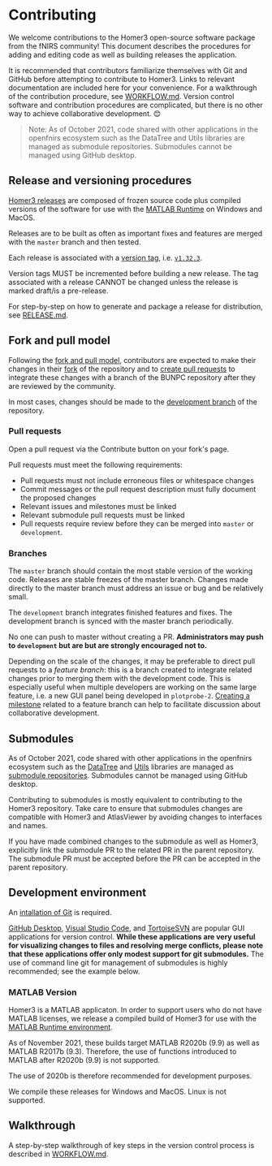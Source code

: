 # Contributing

We welcome contributions to the Homer3 open-source software package from the fNIRS community! This document describes the procedures for adding and editing code as well as building releases the application. 

It is recommended that contributors familiarize themselves with Git and GitHub before attempting to contribute to Homer3. Links to relevant documentation are included here for your convenience. For a walkthrough of the contribution procedure, see [WORKFLOW.md](WORKFLOW.md). Version control software and contribution procedures are complicated, but there is no other way to achieve collaborative development. 😊

> Note: As of October 2021, code shared with other applications in the openfnirs ecosystem such as the DataTree and Utils libraries are managed as submodule repositories. Submodules cannot be managed using GitHub desktop.

## Release and versioning procedures

[Homer3 releases](https://github.com/BUNPC/Homer3/releases) are composed of frozen source code plus compiled versions of the software for use with the [MATLAB Runtime](https://www.mathworks.com/products/compiler/matlab-runtime.html) on Windows and MacOS.

Releases are to be built as often as important fixes and features are merged with the `master` branch and then tested.

Each release is associated with a [version tag](https://github.com/BUNPC/Homer3/tags), i.e. [`v1.32.3`](https://github.com/BUNPC/Homer3/releases/tag/v1.32.3).

Version tags MUST be incremented before building a new release. The tag associated with a release CANNOT be changed unless the release is marked draft/is a pre-release.

For step-by-step on how to generate and package a release for distribution, see [RELEASE.md](RELEASE.md).

## Fork and pull model

Following the [fork and pull model](https://docs.github.com/en/github/collaborating-with-pull-requests/getting-started/about-collaborative-development-models#fork-and-pull-model), contributors are expected to make their changes in their [fork](https://docs.github.com/en/get-started/quickstart/fork-a-repo) of the repository and to [create pull requests](https://docs.github.com/en/github/collaborating-with-pull-requests/proposing-changes-to-your-work-with-pull-requests/creating-a-pull-request) to integrate these changes with a branch of the BUNPC repository after they are reviewed by the community.

In most cases, changes should be made to the [development branch](https://github.com/BUNPC/Homer3/tree/development) of the repository.

### Pull requests

Open a pull request via the Contribute button on your fork's page.

Pull requests must meet the following requirements:
- Pull requests must not include erroneous files or whitespace changes
- Commit messages or the pull request description must fully document the proposed changes
- Relevant issues and milestones must be linked
- Relevant submodule pull requests must be linked
- Pull requests require review before they can be merged into `master` or `development`.

### Branches

The `master` branch should contain the most stable version of the working code. Releases are stable freezes of the master branch. Changes made directly to the master branch must address an issue or bug and be relatively small.

The `development` branch integrates finished features and fixes. The development branch is synced with the master branch periodically.

No one can push to master without creating a PR. **Administrators may push to `development` but are but are strongly encouraged not to.**

Depending on the scale of the changes, it may be preferable to direct pull requests to a *feature branch*: this is a branch created to integrate related changes prior to merging them with the development code. This is especially useful when multiple developers are working on the same large feature, i.e. a new GUI panel being developed in `plotprobe-2`. [Creating a milestone](https://docs.github.com/en/issues/using-labels-and-milestones-to-track-work/about-milestones) related to a feature branch can help to facilitate discussion about collaborative development.

## Submodules

As of October 2021, code shared with other applications in the openfnirs ecosystem such as the [DataTree](https://github.com/BUNPC/DataTree) and [Utils](https://github.com/BUNPC/Utils) libraries are managed as [submodule repositories](https://git-scm.com/book/en/v2/Git-Tools-Submodules). Submodules cannot be managed using GitHub desktop.

Contributing to submodules is mostly equivalent to contributing to the Homer3 repository. Take care to ensure that submodules changes are compatible with Homer3 and AtlasViewer by avoiding changes to interfaces and names.

If you have made combined changes to the submodule as well as Homer3, explicitly link the submodule PR to the related PR in the parent repository. The submodule PR must be accepted before the PR can be accepted in the parent repository.

## Development environment

An [intallation of Git](https://git-scm.com/book/en/v2/Getting-Started-Installing-Git) is required.

[GitHub Desktop](https://desktop.github.com/), [Visual Studio Code](https://code.visualstudio.com/), and [TortoiseSVN](https://tortoisesvn.net/) are popular GUI applications for version control. **While these applications are very useful for visualizing changes to files and resolving merge conflicts, please note that these applications offer only modest support for git submodules.** The use of command line git for management of submodules is highly recommended; see the example below.

### MATLAB Version

Homer3 is a MATLAB applicaton. In order to support users who do not have MATLAB licenses, we release a compiled build of Homer3 for use with the [MATLAB Runtime environment](https://www.mathworks.com/products/compiler/matlab-runtime.html).

As of November 2021, these builds target MATLAB R2020b (9.9) as well as MATLAB R2017b (9.3). Therefore, the use of functions introduced to MATLAB after R2020b (9.9) is not supported.

The use of 2020b is therefore recommended for development purposes.

We compile these releases for Windows and MacOS. Linux is not supported.

## Walkthrough

A step-by-step walkthrough of key steps in the version control process is described in [WORKFLOW.md](WORKFLOW.md).

